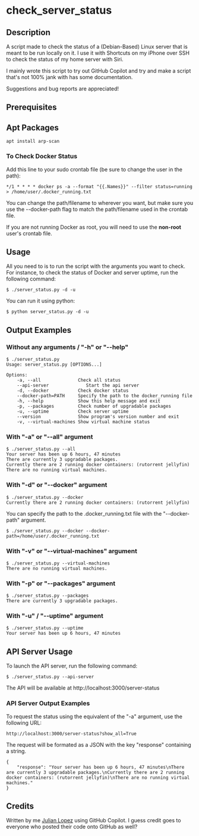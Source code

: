 # check_server_status

## Description

A script made to check the status of a (Debian-Based) Linux server that is meant to be run locally on it. I use it with Shortcuts on my iPhone over SSH to check the status of my home server with Siri.

I mainly wrote this script to try out GitHub Copilot and try and make a script that's not 100% jank with has some documentation.

Suggestions and bug reports are appreciated!

## Prerequisites

## Apt Packages

	apt install arp-scan

### To Check Docker Status

Add this line to your sudo crontab file (be sure to change the user in the path):

    */1 * * * * docker ps -a --format "{{.Names}}" --filter status=running > /home/user/.docker_running.txt

You can change the path/filename to wherever you want, but make sure you use the --docker-path flag to match the path/filename used in the crontab file.

If you are not running Docker as root, you will need to use the __non-root__ user's crontab file.

## Usage

All you need to is to run the script with the arguments you want to check. For instance, to check the status of Docker and server uptime, run the following command:

    $ ./server_status.py -d -u

You can run it using python:

    $ python server_status.py -d -u

## Output Examples

### Without any arguments / "-h" or "--help"

	$ ./server_status.py
	Usage: server_status.py [OPTIONS...]

	Options:
		-a, --all              Check all status
		--api-server		      Start the api server
		-d, --docker           Check docker status
		--docker-path=PATH     Specify the path to the docker_running file
		-h, --help             Show this help message and exit
		-p, --packages         Check number of upgradable packages
		-u, --uptime           Check server uptime
		--version              Show program's version number and exit
		-v, --virtual-machines Show virtual machine status
	

### With "-a" or "--all" argument

	$ ./server_status.py --all
	Your server has been up 6 hours, 47 minutes
	There are currently 3 upgradable packages.
	Currently there are 2 running docker containers: (rutorrent jellyfin)
	There are no running virtual machines.

### With "-d" or "--docker" argument

	$ ./server_status.py --docker
	Currently there are 2 running docker containers: (rutorrent jellyfin)
You can specify the path to the .docker_running.txt file with the "--docker-path" argument.

	$ ./server_status.py --docker --docker-path=/home/user/.docker_running.txt
### With "-v" or "--virtual-machines" argument

	$ ./server_status.py --virtual-machines
	There are no running virtual machines.

### With "-p" or "--packages" argument

	$ ./server_status.py --packages
	There are currently 3 upgradable packages.

### With "-u" / "--uptime" argument

	$ ./server_status.py --uptime
	Your server has been up 6 hours, 47 minutes

## API Server Usage
To launch the API server, run the following command:

	$ ./server_status.py --api-server

The API will be available at http://localhost:3000/server-status

### API Server Output Examples
To request the status using the equivalent of the "-a" argument, use the following URL:

	http://localhost:3000/server-status?show_all=True

The request will be formated as a JSON with the key "response" containing a string.

	{
		"response": "Your server has been up 6 hours, 47 minutes\nThere are currently 3 upgradable packages.\nCurrently there are 2 running docker containers: (rutorrent jellyfin)\nThere are no running virtual machines."
	}


## Credits

Written by me [Julian Lopez](https://github.com/JLO64) using GitHub Copilot. I guess credit goes to everyone who posted their code onto GitHub as well?